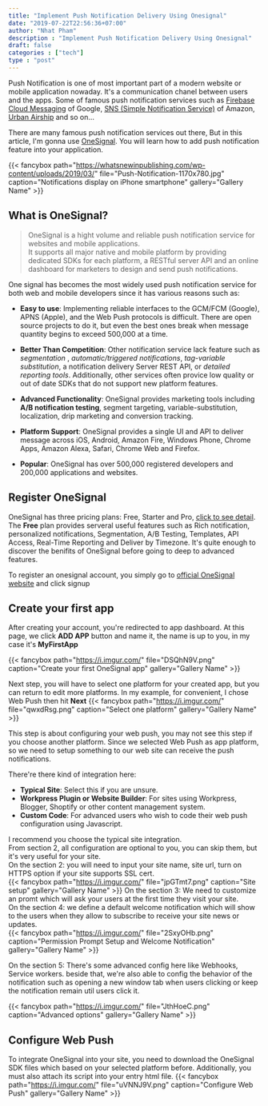 ```yaml
---
title: "Implement Push Notification Delivery Using Onesignal"
date: "2019-07-22T22:56:36+07:00"
author: "Nhat Pham"
description : "Implement Push Notification Delivery Using Onesignal"
draft: false
categories : ["tech"]
type : "post"
---
```


Push Notification is one of most important part of a modern website or mobile application nowaday.
It's a communication chanel between users and the apps.
Some of famous push notification services such as [Firebase Cloud Messaging](https://firebase.google.com/) of Google, [SNS (Simple Notification Service)](https://aws.amazon.com/sns/) of Amazon, [Urban Airship](https://www.airship.com/) and so on...  

There are many famous push notification services out there, But in this article, I'm gonna use [OneSignal](https://onesignal.com/). You will learn how to add push notification feature into your application.

{{< fancybox path="https://whatsnewinpublishing.com/wp-content/uploads/2019/03/" file="Push-Notification-1170x780.jpg" caption="Notifications display on iPhone smartphone" gallery="Gallery Name" >}}

## What is OneSignal?

> OneSignal is a hight volume and reliable push notification service for websites and mobile applications.  
> It supports all major native and mobile platform by providing dedicated SDKs for each platform, a RESTful server API and an online dashboard for marketers to design and send push notifications.

One signal has becomes the most widely used push notification service for both web and mobile developers since it has various reasons such as:  

- **Easy to use**: Implementing reliable interfaces to the GCM/FCM (Google), APNS (Apple), and the Web Push protocols is difficult. There are open source projects to do it, but even the best ones break when message quantity begins to exceed 500,000 at a time.  

- **Better Than Competition**: Other notification service lack feature such as *segmentation* , *automatic/triggered notifications*, *tag-variable substitution*, a notification delivery Server REST API, or *detailed reporting tools*. Additionally, other services  often provice low quality or out of date SDKs that do not support new platform features.  

- **Advanced Functionality**: OneSignal provides marketing tools including **A/B notification testing**, segment targeting, variable-substitution, localization, drip marketing and conversion tracking.  

- **Platform Support**: OneSignal provides a single UI and API to deliver message across iOS, Android, Amazon Fire, Windows Phone, Chrome Apps, Amazon Alexa, Safari, Chrome Web and Firefox.  

- **Popular**: OneSignal has over 500,000 registered developers and 200,000 applications and websites.  

## Register OneSignal

OneSignal has three pricing plans: Free, Starter and Pro, [click to see detail](https://onesignal.com/pricing).
The **Free** plan provides serveral useful features such as Rich notification, personalized notifications, Segmentation, A/B Testing, Templates, API Access, Real-Time Reporting and Deliver by Timezone. It's quite enough to discover the benifits of OneSignal before going to deep to advanced features. 

To register an onesignal account, you simply go to [official OneSignal website](https://onesignal.com/) and click signup

## Create your first app

After creating your account, you're redirected to app dashboard. At this page, we click **ADD APP** button and name it, the name is up to you, in my case it's **MyFirstApp**

{{< fancybox path="https://i.imgur.com/" file="DSQhN9V.png" caption="Create your first OneSignal app" gallery="Gallery Name" >}}

Next step, you will have to select one platform for your created app, but you can return to edit more platforms.
In my example, for convenient, I chose Web Push then hit **Next**
{{< fancybox path="https://i.imgur.com/" file="qwxdRsg.png" caption="Select one platform" gallery="Gallery Name" >}}

This step is about configuring your web push, you may not see this step if you choose another platform.
Since we selected Web Push as app platform, so we need to setup something to our web site can receive the push notifications.

There're there kind of integration here:  
- **Typical Site**: Select this if you are unsure.  
- **Workpress Plugin or Website Builder**: For sites using Workpress, Blogger, Shoptify or other content management system.  
- **Custom Code**: For advanced users who wish to code their web push configuration using Javascript.  

I recommend you choose the typical site integration.  
From section 2, all configuration are optional to you, you can skip them, but it's very useful for your site.  
On the section 2: you will need to input your site name, site url, turn on HTTPS option if your site supports SSL cert.  
{{< fancybox path="https://i.imgur.com/" file="jpGTmt7.png" caption="Site setup" gallery="Gallery Name" >}}
On the section 3: We need to customize an promt which will ask your users at the first time they visit your site.  
On the section 4: we define a default welcome notification which will show to the users when they allow to subscribe to receive your site news or updates.  
{{< fancybox path="https://i.imgur.com/" file="2SxyOHb.png" caption="Permission Prompt Setup and Welcome Notification" gallery="Gallery Name" >}}

On the section 5: There's some advanced config here like Webhooks, Service workers. beside that, we're also able to config the behavior of the notification such as opening a new window tab when users clicking or keep the notification remain util users click it.  

{{< fancybox path="https://i.imgur.com/" file="JthHoeC.png" caption="Advanced options" gallery="Gallery Name" >}}

## Configure Web Push
To integrate OneSignal into your site, you need to download the OneSignal SDK files which based on your selected platform before. Additionally, you must also attach its script into your entry html file. 
{{< fancybox path="https://i.imgur.com/" file="uVNNJ9V.png" caption="Configure Web Push" gallery="Gallery Name" >}}
